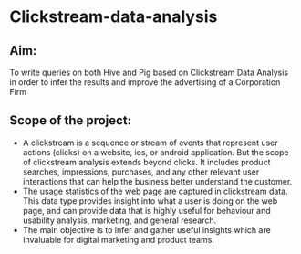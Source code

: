 # Clickstream-data-analysis

## Aim: ##
To write queries on both Hive and Pig based on Clickstream Data Analysis in order to infer the results and improve the advertising of a Corporation Firm

## Scope of the project: ##
* A clickstream is a sequence or stream of events that represent user actions (clicks) on a website, ios, or android application. But the scope of clickstream analysis extends beyond clicks. It includes product searches, impressions, purchases, and any other relevant user interactions that can help the business better understand the customer. 
* The usage statistics of the web page are captured in clickstream data. This data type provides insight into what a user is doing on the web page, and can provide data that is highly useful for behaviour and usability analysis, marketing, and general research. 
* The main objective is to infer and gather useful insights which are invaluable for digital marketing and product teams.

